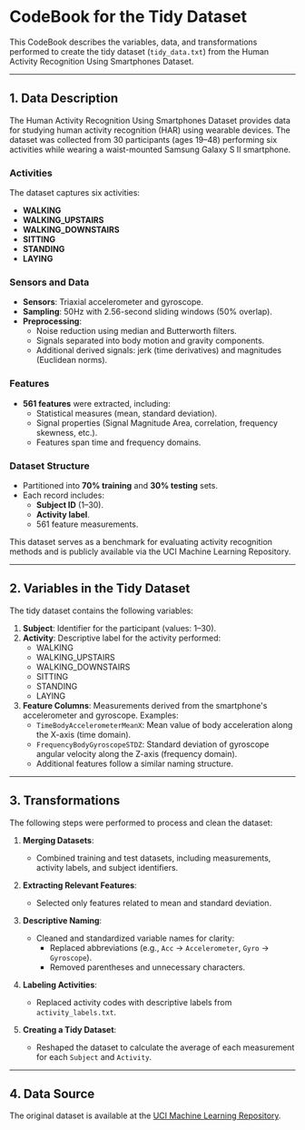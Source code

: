 # CodeBook for the Tidy Dataset

This CodeBook describes the variables, data, and transformations performed to create the tidy dataset (`tidy_data.txt`) from the Human Activity Recognition Using Smartphones Dataset.

---

## **1. Data Description**

The Human Activity Recognition Using Smartphones Dataset provides data for studying human activity recognition (HAR) using wearable devices. The dataset was collected from 30 participants (ages 19–48) performing six activities while wearing a waist-mounted Samsung Galaxy S II smartphone.

### **Activities**
The dataset captures six activities:
- **WALKING**
- **WALKING_UPSTAIRS**
- **WALKING_DOWNSTAIRS**
- **SITTING**
- **STANDING**
- **LAYING**

### **Sensors and Data**
- **Sensors**: Triaxial accelerometer and gyroscope.
- **Sampling**: 50Hz with 2.56-second sliding windows (50% overlap).
- **Preprocessing**:
  - Noise reduction using median and Butterworth filters.
  - Signals separated into body motion and gravity components.
  - Additional derived signals: jerk (time derivatives) and magnitudes (Euclidean norms).

### **Features**
- **561 features** were extracted, including:
  - Statistical measures (mean, standard deviation).
  - Signal properties (Signal Magnitude Area, correlation, frequency skewness, etc.).
  - Features span time and frequency domains.

### **Dataset Structure**
- Partitioned into **70% training** and **30% testing** sets.
- Each record includes:
  - **Subject ID** (1–30).
  - **Activity label**.
  - 561 feature measurements.

This dataset serves as a benchmark for evaluating activity recognition methods and is publicly available via the UCI Machine Learning Repository.

---

## **2. Variables in the Tidy Dataset**

The tidy dataset contains the following variables:

1. **Subject**: Identifier for the participant (values: 1–30).
2. **Activity**: Descriptive label for the activity performed:
   - WALKING
   - WALKING_UPSTAIRS
   - WALKING_DOWNSTAIRS
   - SITTING
   - STANDING
   - LAYING
3. **Feature Columns**: Measurements derived from the smartphone's accelerometer and gyroscope. Examples:
   - `TimeBodyAccelerometerMeanX`: Mean value of body acceleration along the X-axis (time domain).
   - `FrequencyBodyGyroscopeSTDZ`: Standard deviation of gyroscope angular velocity along the Z-axis (frequency domain).
   - Additional features follow a similar naming structure.

---

## **3. Transformations**

The following steps were performed to process and clean the dataset:

1. **Merging Datasets**:
   - Combined training and test datasets, including measurements, activity labels, and subject identifiers.

2. **Extracting Relevant Features**:
   - Selected only features related to mean and standard deviation.

3. **Descriptive Naming**:
   - Cleaned and standardized variable names for clarity:
     - Replaced abbreviations (e.g., `Acc` → `Accelerometer`, `Gyro` → `Gyroscope`).
     - Removed parentheses and unnecessary characters.

4. **Labeling Activities**:
   - Replaced activity codes with descriptive labels from `activity_labels.txt`.

5. **Creating a Tidy Dataset**:
   - Reshaped the dataset to calculate the average of each measurement for each `Subject` and `Activity`.

---

## **4. Data Source**

The original dataset is available at the [UCI Machine Learning Repository](http://archive.ics.uci.edu/ml/datasets/Human+Activity+Recognition+Using+Smartphones).